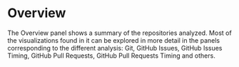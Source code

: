 # Overview

The Overview panel shows a summary of the repositories analyzed.
Most of the visualizations found in it can be explored in more detail in
the panels corresponding to the different analysis: Git, GitHub Issues,
GitHub Issues Timing, GitHub Pull Requests, GitHub Pull Requests Timing and
others.
